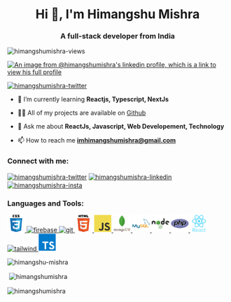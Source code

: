 <h1 align="center">Hi 👋, I'm Himangshu Mishra</h1>
<h3 align="center">A full-stack developer from India</h3>

<p align="left"> <img src="https://komarev.com/ghpvc/?username=himangshumishra&label=Profile%20views&color=0e75b6&style=flat" alt="himangshumishra-views" /> </p>



[![An image from @himangshumishra's linkedin profile, which is a link to view his full profile](https://media.licdn.com/dms/image/D5616AQGphTiA2Ikeaw/profile-displaybackgroundimage-shrink_350_1400/0/1705329483585?e=1711584000&v=beta&t=ZskBGDlLTn2AWPmlxo1jf6LoBoHp8YUg08rp6O85zHk)](https://www.linkedin.com/in/himangshumishra/)

<p align="left"> <a href="https://twitter.com/himangshuji" target="blank"><img src="https://img.shields.io/twitter/follow/himangshuji?logo=twitter&style=for-the-badge" alt="himangshumishra-twitter" /></a> </p>

- 🌱 I’m currently learning **Reactjs, Typescript, NextJs**

- 👨‍💻 All of my projects are available on [Github](https://github.com/himangshumishra)

- 💬 Ask me about **ReactJs, Javascript, Web Developement, Technology**

- 📫 How to reach me **imhimangshumishra@gmail.com**

<h3 align="left">Connect with me:</h3>
<p align="left">
<a href="https://twitter.com/himangshuji" target="blank"><img align="center" src="https://raw.githubusercontent.com/rahuldkjain/github-profile-readme-generator/master/src/images/icons/Social/twitter.svg" alt="himangshumishra-twitter" height="30" width="40" /></a>
<a href="https://linkedin.com/in/himangshumishra" target="blank"><img align="center" src="https://raw.githubusercontent.com/rahuldkjain/github-profile-readme-generator/master/src/images/icons/Social/linked-in-alt.svg" alt="himangshumishra-linkedin" height="30" width="40" /></a>
<a href="https://instagram.com/mishra.himangshu" target="blank"><img align="center" src="https://raw.githubusercontent.com/rahuldkjain/github-profile-readme-generator/master/src/images/icons/Social/instagram.svg" alt="himangshumishra-insta" height="30" width="40" /></a>
</p>

<h3 align="left">Languages and Tools:</h3>
<p align="left"> <a href="https://www.w3schools.com/css/" target="_blank" rel="noreferrer"> <img src="https://raw.githubusercontent.com/devicons/devicon/master/icons/css3/css3-original-wordmark.svg" alt="css3" width="40" height="40"/> </a> <a href="https://firebase.google.com/" target="_blank" rel="noreferrer"> <img src="https://www.vectorlogo.zone/logos/firebase/firebase-icon.svg" alt="firebase" width="40" height="40"/> </a> <a href="https://git-scm.com/" target="_blank" rel="noreferrer"> <img src="https://www.vectorlogo.zone/logos/git-scm/git-scm-icon.svg" alt="git" width="40" height="40"/> </a> <a href="https://www.w3.org/html/" target="_blank" rel="noreferrer"> <img src="https://raw.githubusercontent.com/devicons/devicon/master/icons/html5/html5-original-wordmark.svg" alt="html5" width="40" height="40"/> </a> <a href="https://developer.mozilla.org/en-US/docs/Web/JavaScript" target="_blank" rel="noreferrer"> <img src="https://raw.githubusercontent.com/devicons/devicon/master/icons/javascript/javascript-original.svg" alt="javascript" width="40" height="40"/> </a> <a href="https://www.mongodb.com/" target="_blank" rel="noreferrer"> <img src="https://raw.githubusercontent.com/devicons/devicon/master/icons/mongodb/mongodb-original-wordmark.svg" alt="mongodb" width="40" height="40"/> </a> <a href="https://www.mysql.com/" target="_blank" rel="noreferrer"> <img src="https://raw.githubusercontent.com/devicons/devicon/master/icons/mysql/mysql-original-wordmark.svg" alt="mysql" width="40" height="40"/> </a> <a href="https://nodejs.org" target="_blank" rel="noreferrer"> <img src="https://raw.githubusercontent.com/devicons/devicon/master/icons/nodejs/nodejs-original-wordmark.svg" alt="nodejs" width="40" height="40"/> </a> <a href="https://www.php.net" target="_blank" rel="noreferrer"> <img src="https://raw.githubusercontent.com/devicons/devicon/master/icons/php/php-original.svg" alt="php" width="40" height="40"/> </a> <a href="https://reactjs.org/" target="_blank" rel="noreferrer"> <img src="https://raw.githubusercontent.com/devicons/devicon/master/icons/react/react-original-wordmark.svg" alt="react" width="40" height="40"/> </a> <a href="https://tailwindcss.com/" target="_blank" rel="noreferrer"> <img src="https://www.vectorlogo.zone/logos/tailwindcss/tailwindcss-icon.svg" alt="tailwind" width="40" height="40"/> </a> <a href="https://www.typescriptlang.org/" target="_blank" rel="noreferrer"> <img src="https://raw.githubusercontent.com/devicons/devicon/master/icons/typescript/typescript-original.svg" alt="typescript" width="40" height="40"/> </a> </p>

<p><img align="left" src="https://github-readme-stats.vercel.app/api/top-langs?username=himangshumishra&show_icons=true&locale=en&layout=compact" alt="himangshu-mishra" /></p> <br/>

<p>&nbsp;<img align="center" src="https://github-readme-stats.vercel.app/api?username=himangshumishra&show_icons=true&locale=en" alt="himangshumishra" /></p>

<p><img align="center" src="https://github-readme-streak-stats.herokuapp.com/?user=himangshumishra&" alt="himangshumishra" /></p>

